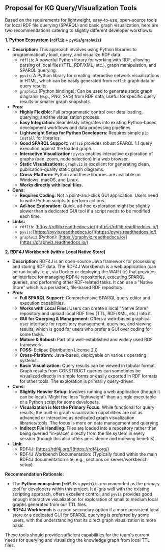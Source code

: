 ## Proposal for KG Query/Visualization Tools

Based on the requirements for lightweight, easy-to-use, open-source tools for local RDF file querying (SPARQL) and basic graph visualization, here are two recommendations catering to slightly different developer workflows:

**1. Python Ecosystem (`rdflib` + `pyvis`/`graphviz`)**

*   **Description:** This approach involves using Python libraries to programmatically load, query, and visualize RDF data.
    *   `rdflib`: A powerful Python library for working with RDF, allowing parsing of local files (TTL, RDF/XML, etc.), graph manipulation, and SPARQL querying.
    *   `pyvis`: A Python library for creating interactive network visualizations in HTML, which can be easily generated from `rdflib` graph data or query results.
    *   `graphviz` (Python bindings): Can be used to generate static graph diagrams (e.g., PNG, SVG) from RDF data, useful for specific query results or smaller graph snapshots.
*   **Pros:**
    *   **Highly Flexible:** Full programmatic control over data loading, querying, and the visualization process.
    *   **Easy Integration:** Seamlessly integrates into existing Python-based development workflows and data processing pipelines.
    *   **Lightweight Setup for Python Developers:** Requires simple `pip install` for libraries.
    *   **Good SPARQL Support:** `rdflib` provides robust SPARQL 1.1 query execution against the loaded graph.
    *   **Interactive Visualization:** `pyvis` enables interactive exploration of graphs (pan, zoom, node selection) in a web browser.
    *   **Static Visualizations:** `graphviz` is excellent for generating clean, publication-quality static graph diagrams.
    *   **Cross-Platform:** Python and these libraries are available on Windows, macOS, and Linux.
    *   **Works directly with local files.**
*   **Cons:**
    *   **Requires Coding:** Not a point-and-click GUI application. Users need to write Python scripts to perform actions.
    *   **Ad-hoc Exploration:** Quick, ad-hoc exploration might be slightly slower than a dedicated GUI tool if a script needs to be modified each time.
*   **Links:**
    *   `rdflib`: [https://rdflib.readthedocs.io/](https://rdflib.readthedocs.io/)
    *   `pyvis`: [https://pyvis.readthedocs.io/](https://pyvis.readthedocs.io/)
    *   `graphviz` (Python): [https://graphviz.readthedocs.io/](https://graphviz.readthedocs.io/)

**2. RDF4J Workbench (with a Local Native Store)**

*   **Description:** RDF4J is an open-source Java framework for processing and storing RDF data. The RDF4J Workbench is a web application (can be run locally, e.g., via Docker or deploying the WAR file) that provides an interface for managing RDF4J repositories, executing SPARQL queries, and performing other RDF-related tasks. It can use a "Native Store" which is a persistent, file-based RDF repository.
*   **Pros:**
    *   **Full SPARQL Support:** Comprehensive SPARQL query editor and execution capabilities.
    *   **Works with Local Files:** Users can create a local "Native Store" repository and upload local RDF files (TTL, RDF/XML, etc.) into it.
    *   **GUI for Querying & Management:** Offers a web-based graphical user interface for repository management, querying, and viewing results, which is good for users who prefer a GUI over coding for some tasks.
    *   **Mature & Robust:** Part of a well-established and widely used RDF framework.
    *   **FOSS:** Eclipse Distribution License 2.0.
    *   **Cross-Platform:** Java-based, deployable on various operating systems.
    *   **Basic Visualization:** Query results can be viewed in tabular format. Graph results from CONSTRUCT queries can sometimes be visualized directly in simple forms or easily exported in RDF formats for other tools. The exploration is primarily query-driven.
*   **Cons:**
    *   **Slightly Heavier Setup:** Involves running a web application (though it can be local). Might feel less "lightweight" than a single executable or a Python script for some developers.
    *   **Visualization is Not the Primary Focus:** While functional for query results, the built-in graph visualization capabilities are not as advanced or interactive as dedicated graph visualization libraries/tools. The focus is more on data management and querying.
    *   **Indirect File Handling:** Files are loaded into a repository rather than being queried "in-place" directly from the file system in every session (though this also offers persistence and indexing benefits).
*   **Link:**
    *   RDF4J: [https://rdf4j.org/](https://rdf4j.org/)
    *   RDF4J Workbench Documentation: (Typically found within the main RDF4J documentation site, e.g., sections on server/workbench setup)

**Recommendation Rationale:**

*   The **Python ecosystem (`rdflib` + `pyvis`)** is recommended as the primary tool for developers within this project. It aligns well with the existing scripting approach, offers excellent control, and `pyvis` provides good enough interactive visualization for exploration of small to medium local graphs generated from our TTL files.
*   **RDF4J Workbench** is a good secondary option if a more persistent local store or a dedicated GUI for SPARQL querying is preferred by some users, with the understanding that its direct graph visualization is more basic.

These tools should provide sufficient capabilities for the team's current needs for querying and visualizing the knowledge graph from local TTL files.
